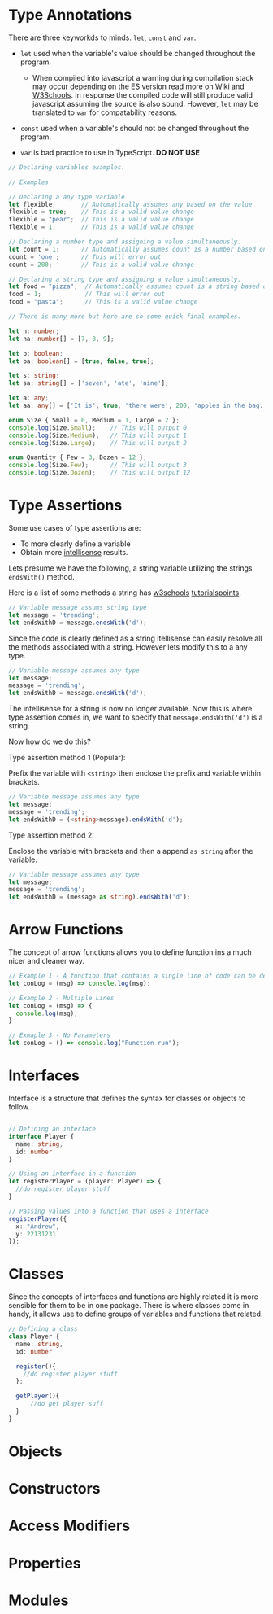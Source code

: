 # Type Annotations

There are three keyworkds to minds. `let`, `const` and `var`.

- `let` used when the variable's value should be changed throughout the program. 
  - When compiled into javascript a warning during compilation stack may occur depending on the ES version read more on [Wiki](https://en.wikipedia.org/wiki/ECMAScript) and [W3Schools](https://www.w3schools.com/js/js_versions.asp). In response the compiled code will still produce valid javascript assuming the source is also sound. However, `let` may be translated to `var` for compatability reasons.
  
- `const` used when a variable's should not be changed throughout the program. 
- `var` is bad practice to use in TypeScript. **DO NOT USE** 

```typescript
// Declaring variables examples.

// Examples

// Declaring a any type variable
let flexible;       // Automatically assumes any based on the value
flexible = true;    // This is a valid value change
flexible = "pear";  // This is a valid value change
flexible = 1;       // This is a valid value change

// Declaring a number type and assigning a value simultaneously.
let count = 1;      // Automatically assumes count is a number based on the value
count = 'one';      // This will error out
count = 200;        // This is a valid value change

// Declaring a string type and assigning a value simultaneously.
let food = "pizza";  // Automatically assumes count is a string based on the value
food = 1;            // This will error out
food = "pasta";      // This is a valid value change

// There is many more but here are so some quick final examples.

let n: number;
let na: number[] = [7, 8, 9];

let b: boolean;
let ba: boolean[] = [true, false, true];

let s: string;
let sa: string[] = ['seven', 'ate', 'nine'];

let a: any;
let aa: any[] = ['It is', true, 'there were', 200, 'apples in the bag.'];

enum Size { Small = 0, Medium = 1, Large = 2 }; 
console.log(Size.Small);    // This will output 0
console.log(Size.Medium);   // This will output 1
console.log(Size.Large);    // This will output 2

enum Quantity { Few = 3, Dozen = 12 }; 
console.log(Size.Few);      // This will output 3
console.log(Size.Dozen);    // This will output 12
```

# Type Assertions

Some use cases of type assertions are:
- To more clearly define a variable 
- Obtain more [intellisense](https://code.visualstudio.com/docs/editor/intellisense) results. 

Lets presume we have the following, a string variable utilizing the strings `endsWith()` method. 

Here is a list of some methods a string has [w3schools](https://www.w3schools.com/js/js_string_methods.asp) [tutorialspoints](https://www.tutorialspoint.com/typescript/typescript_strings.htm).
```typescript
// Variable message assums string type
let message = 'trending';
let endsWithD = message.endsWith('d');
```

Since the code is clearly defined as a string itellisense can easily resolve all the methods associated with a string. However lets modify this to a any type.

```typescript
// Variable message assumes any type
let message;
message = 'trending';
let endsWithD = message.endsWith('d');
```
The intellisense for a string is now no longer available. Now this is where type assertion comes in, we want to specify that `message.endsWith('d')` is a string. 

Now how do we do this? 

Type assertion method 1 (Popular):

Prefix the variable with `<string>` then enclose the prefix and variable within brackets.

```typescript
// Variable message assumes any type
let message;
message = 'trending';
let endsWithD = (<string>message).endsWith('d');
```

Type assertion method 2:

Enclose the variable with brackets and then a append `as string` after the variable.

```typescript
// Variable message assumes any type
let message;
message = 'trending';
let endsWithD = (message as string).endsWith('d');
```

# Arrow Functions

The concept of arrow functions allows you to define function ins a much nicer and cleaner way.

```typescript
// Example 1 - A function that contains a single line of code can be declared on a single line
let conLog = (msg) => console.log(msg);

// Example 2 - Multiple Lines
let conLog = (msg) => {
  console.log(msg);
}

// Exmaple 3 - No Parameters 
let conLog = () => console.log("Function run");
```

# Interfaces
Interface is a structure that defines the syntax for classes or objects to follow.

```typescript

// Defining an interface
interface Player {
  name: string,
  id: number
}

// Using an interface in a function
let registerPlayer = (player: Player) => {
  //do register player stuff
}

// Passing values into a function that uses a interface
registerPlayer({
  x: "Andrew",
  y: 22131231
});

```

# Classes
Since the conecpts of interfaces and functions are highly related it is more sensible for them to be in one package. There is where classes come in handy, it allows use to define groups of variables and functions that related. 

```typescript
// Defining a class
class Player {
  name: string,
  id: number

  register(){
    //do register player stuff
  };

  getPlayer(){
      //do get player suff
  }
}

```
# Objects

# Constructors

# Access Modifiers

# Properties

# Modules

